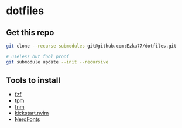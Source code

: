# dotfiles

## Get this repo

```bash
git clone --recurse-submodules git@github.com:Ezka77/dotfiles.git

# useless but fool proof
git submodule update --init --recursive
```

## Tools to install

- [fzf](https://github.com/junegunn/fzf)
- [tpm](https://github.com/tmux-plugins/tpm)
- [fnm](https://github.com/Schniz/fnm)
- [kickstart.nvim](git@github.com:nvim-lua/kickstart.nvim.git)
- [NerdFonts](https://www.nerdfonts.com/)
